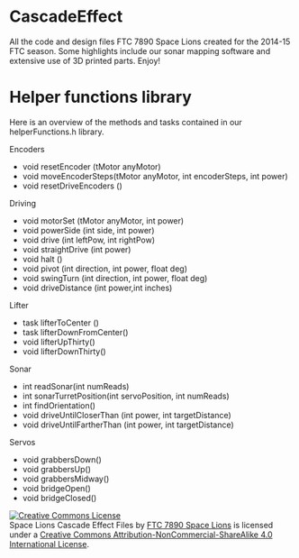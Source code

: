 # CascadeEffect
All the code and design files FTC 7890 Space Lions created for the 2014-15 FTC season.  Some highlights include our sonar mapping software and extensive use of 3D printed parts.  Enjoy!

# Helper functions library
Here is an overview of the methods and tasks contained in our helperFunctions.h library.


Encoders
 - void resetEncoder (tMotor anyMotor)
 - void moveEncoderSteps(tMotor anyMotor, int encoderSteps, int power)
 - void resetDriveEncoders ()


Driving
 - void motorSet (tMotor anyMotor, int power)
 - void powerSide (int side, int power)
 - void drive (int leftPow, int rightPow)
 - void straightDrive (int power)
 - void halt ()
 - void pivot (int direction, int power, float deg)
 - void swingTurn (int direction, int power, float deg)
 - void driveDistance (int power,int inches)


Lifter
 - task lifterToCenter ()
 - task lifterDownFromCenter()
 - void lifterUpThirty()
 - void lifterDownThirty()


Sonar
 - int readSonar(int numReads)
 - int sonarTurretPosition(int servoPosition, int numReads)
 - int findOrientation()
 - void driveUntilCloserThan (int power, int targetDistance)
 - void driveUntilFartherThan (int power, int targetDistance)


Servos
 - void grabbersDown()
 - void grabbersUp()
 - void grabbersMidway()
 - void bridgeOpen()
 - void bridgeClosed()


<a rel="license" href="http://creativecommons.org/licenses/by-nc-sa/4.0/"><img alt="Creative Commons License" style="border-width:0" src="https://i.creativecommons.org/l/by-nc-sa/4.0/88x31.png" /></a><br /><span xmlns:dct="http://purl.org/dc/terms/" property="dct:title">Space Lions Cascade Effect Files</span> by <a xmlns:cc="http://creativecommons.org/ns#" href="http://basementlions.org/ftc" property="cc:attributionName" rel="cc:attributionURL">FTC 7890 Space Lions</a> is licensed under a <a rel="license" href="http://creativecommons.org/licenses/by-nc-sa/4.0/">Creative Commons Attribution-NonCommercial-ShareAlike 4.0 International License</a>.
